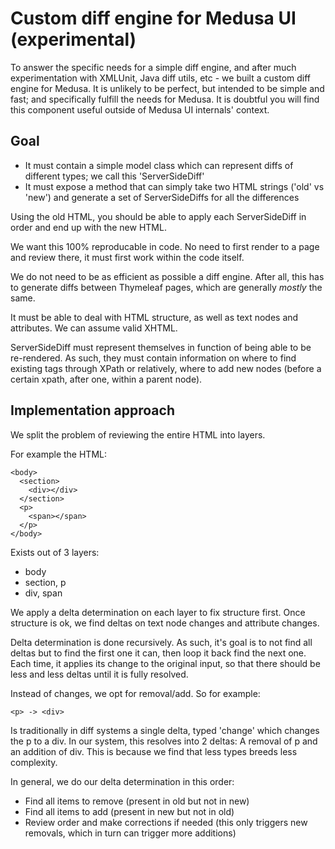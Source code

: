 # Custom diff engine for Medusa UI (experimental)
To answer the specific needs for a simple diff engine, and after much experimentation with XMLUnit, Java diff utils, etc - we built a custom diff engine for Medusa. It is unlikely to be perfect, but intended to be simple and fast; and specifically fulfill the needs for Medusa. It is doubtful you will find this component useful outside of Medusa UI internals' context.

## Goal
- It must contain a simple model class which can represent diffs of different types; we call this 'ServerSideDiff'
- It must expose a method that can simply take two HTML strings ('old' vs 'new') and generate a set of ServerSideDiffs for all the differences

Using the old HTML, you should be able to apply each ServerSideDiff in order and end up with the new HTML. 

We want this 100% reproducable in code. No need to first render to a page and review there, it must first work within the code itself.

We do not need to be as efficient as possible a diff engine. After all, this has to generate diffs between Thymeleaf pages, which are generally *mostly* the same.

It must be able to deal with HTML structure, as well as text nodes and attributes. We can assume valid XHTML.

ServerSideDiff must represent themselves in function of being able to be re-rendered. As such, they must contain information on where to find existing tags through XPath or relatively, where to add new nodes (before a certain xpath, after one, within a parent node).

## Implementation approach

We split the problem of reviewing the entire HTML into layers. 

For example the HTML:

    <body>
      <section>
        <div></div>
      </section>
      <p>
        <span></span>
      </p>
    </body>
    
Exists out of 3 layers:
- body
- section, p
- div, span

We apply a delta determination on each layer to fix structure first. Once structure is ok, we find deltas on text node changes and attribute changes.

Delta determination is done recursively. As such, it's goal is to not find all deltas but to find the first one it can, then loop it back find the next one. Each time, it applies its change to the original input, so that there should be less and less deltas until it is fully resolved. 

Instead of changes, we opt for removal/add. So for example:

    <p> -> <div>
    
Is traditionally in diff systems a single delta, typed 'change' which changes the p to a div. In our system, this resolves into 2 deltas: A removal of p and an addition of div. This is because we find that less types breeds less complexity.

In general, we do our delta determination in this order:
- Find all items to remove (present in old but not in new)
- Find all items to add (present in new but not in old)
- Review order and make corrections if needed (this only triggers new removals, which in turn can trigger more additions)


